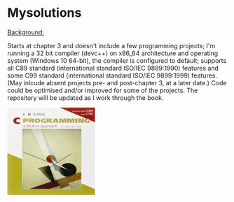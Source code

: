 # Mysolutions

<u>Background:</u>  
  
Starts at chapter 3 and doesn't include a few programming projects; I'm running a 32 bit compiler (devc++) on x86_64 architecture and operating system (Windows 10 64-bit), the compiler is configured to default; supports all C89 standard (international standard ISO/IEC 9899:1990) features and some C99 standard (international standard ISO/IEC 9899:1999) features. (May inlcude absent projects pre- and post-chapter 3, at a later date.) Code could be optimised and/or improved for some of the projects. The repository will be updated as I work through the book.

<div style="text-align:centre"><img src="Image/book_image.jpg" width="200" height="200"/></div>
